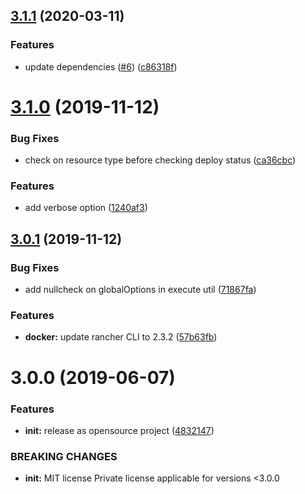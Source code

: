 ## [3.1.1](https://github.com/exalif/cli/compare/3.1.0...3.1.1) (2020-03-11)


### Features

* update dependencies ([#6](https://github.com/exalif/cli/issues/6)) ([c86318f](https://github.com/exalif/cli/commit/c86318f86e1cfc5833c09ea054dcbfc3a0e6fe87))



# [3.1.0](https://github.com/exalif/cli/compare/3.0.1...3.1.0) (2019-11-12)


### Bug Fixes

* check on resource type before checking deploy status ([ca36cbc](https://github.com/exalif/cli/commit/ca36cbce065dc6bf63c87e6ee79bf91920c691c7))


### Features

* add verbose option ([1240af3](https://github.com/exalif/cli/commit/1240af3a8b26eaa1ea4defa2a8aef5ae6ba26e2a))



## [3.0.1](https://github.com/exalif/cli/compare/3.0.0...3.0.1) (2019-11-12)


### Bug Fixes

* add nullcheck on globalOptions in execute util ([71867fa](https://github.com/exalif/cli/commit/71867fa4e09d32f47f399551d976aac426cf64d1))


### Features

* **docker:** update rancher CLI to 2.3.2 ([57b63fb](https://github.com/exalif/cli/commit/57b63fbc0a38d2a88e70ef0eb9c9046521a4ce86))



# 3.0.0 (2019-06-07)


### Features

* **init:** release as opensource project ([4832147](https://github.com/exalif/cli/commit/4832147))


### BREAKING CHANGES

* **init:** MIT license Private license applicable for versions <3.0.0



